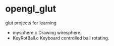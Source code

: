 # opengl_glut
glut projects for learning
* mysphere.c  Drawing wiresphere.
* KeyRotBall.c  Keyboard controlled ball rotating.
